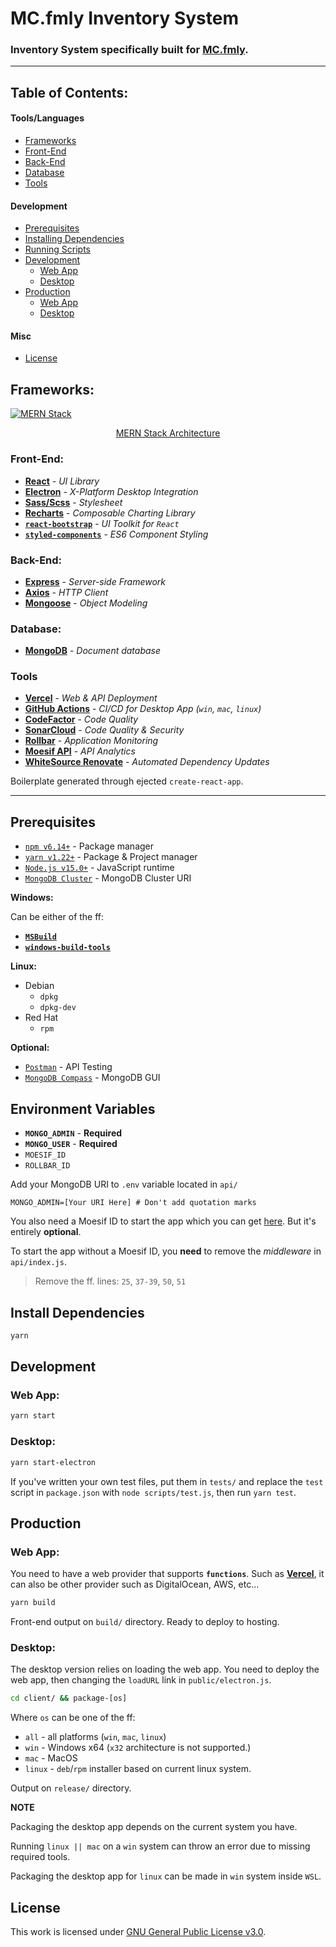 # MC.fmly Inventory System

### Inventory System specifically built for [MC.fmly](https://www.facebook.com/MC.fmly/).

---

## Table of Contents:

#### Tools/Languages
- [Frameworks](#frameworks)
- [Front-End](#front-end)
- [Back-End](#back-end)
- [Database](#database)
- [Tools](#tools)

#### Development
- [Prerequisites](#prerequisites)
- [Installing Dependencies](#install-dependencies)
- [Running Scripts](#running-scripts)
- [Development](#development)
    - [Web App](#web-app)
    - [Desktop](#desktop)
- [Production](#production)
    - [Web App](#web-app-1)
    - [Desktop](#desktop-1)
    
#### Misc

- [License](#license)

## Frameworks:

[![MERN Stack](https://webassets.mongodb.com/_com_assets/cms/mern-stack-b9q1kbudz0.png)](https://www.mongodb.com/mern-stack)
<p align="center"><a href="https://www.mongodb.com/mern-stack">MERN Stack Architecture</a></p>

### Front-End:

- [**React**](https://reactjs.org/) - _UI Library_
- [**Electron**](https://electronjs.org) - _X-Platform Desktop Integration_
- [**Sass/Scss**](https://sass-lang.com) - _Stylesheet_
- [**Recharts**](http://recharts.org/en-US) - _Composable Charting Library_
- [**`react-bootstrap`**](https://react-bootstrap.github.io/) - _UI Toolkit for `React`_
- [**`styled-components`**](https://styled-components.com/) - _ES6 Component Styling_

### Back-End:

- [**Express**](https://expressjs.com) - _Server-side Framework_
- [**Axios**](https://github.com/axios/axios) - _HTTP Client_
- [**Mongoose**](https:/mongoosejs.com) - _Object Modeling_

### Database:

- [**MongoDB**](https://mongodb.com) - _Document database_

### Tools

- [**Vercel**](https://vercel.com) - _Web & API Deployment_
- [**GitHub Actions**](https://vercel.com) - _CI/CD for Desktop App (`win`, `mac`, `linux`)_
- [**CodeFactor**](https://codefactor.io) - _Code Quality_
- [**SonarCloud**](https://sonarcloud.io/) - _Code Quality & Security_
- [**Rollbar**](https://rollbar.com) - _Application Monitoring_
- [**Moesif API**](https://www.moesif.com/) - _API Analytics_
- [**WhiteSource Renovate**](https://renovate.whitesourcesoftware.com/) - _Automated Dependency Updates_

Boilerplate generated through ejected `create-react-app`.

---

## Prerequisites

- [`npm v6.14+`](https://nodejs.org/en/) - Package manager
- [`yarn v1.22+`](https://yarnpkg.com/getting-started/install) - Package & Project manager
- [`Node.js v15.0+`](https://nodejs.org/en/) - JavaScript runtime
- [`MongoDB Cluster`](https://mongodb.com/) - MongoDB Cluster URI

**Windows:**

Can be either of the ff:

- [**`MSBuild`**](https://docs.microsoft.com/en-us/visualstudio/msbuild/msbuild)
- [**`windows-build-tools`**](https://www.npmjs.com/package/windows-build-tools)

**Linux:**

- Debian
   - `dpkg`
   - `dpkg-dev`
- Red Hat
   - `rpm`

**Optional:**

- [`Postman`](https://www.postman.com/) - API Testing
- [`MongoDB Compass`](https://www.mongodb.com/try/download/compass) - MongoDB GUI

## Environment Variables

 - **`MONGO_ADMIN`** - **Required**
 - **`MONGO_USER`** - **Required**
 - `MOESIF_ID`
 - `ROLLBAR_ID`

Add your MongoDB URI to `.env` variable located in `api/`

```
MONGO_ADMIN=[Your URI Here] # Don't add quotation marks
```

You also need a Moesif ID to start the app which you can get [here](https://www.moesif.com/wrap?onboard=true). But it's entirely **optional**.

To start the app without a Moesif ID, you **need** to remove the _middleware_ in `api/index.js`.

> Remove the ff. lines: `25`, `37-39`, `50`, `51`

## Install Dependencies

```sh
yarn
```

## Development

### Web App:

```sh
yarn start
```

### Desktop:

```sh
yarn start-electron
```

If you've written your own test files, put them in `tests/` and replace the `test` script in `package.json` with `node scripts/test.js`, then run `yarn test`.

## Production

### Web App:

You need to have a web provider that supports **`functions`**.
Such as [**Vercel**](https://vercel.com), it can also be other provider such as
DigitalOcean, AWS, etc...

```sh
yarn build
```

Front-end output on `build/` directory. Ready to deploy to hosting.

### Desktop:

The desktop version relies on loading the web app. You need to deploy the web app,
then changing the `loadURL` link in `public/electron.js`.

```bash
cd client/ && package-[os]
```

Where `os` can be one of the ff:

- `all` - all platforms (`win`, `mac`, `linux`)
- `win` - Windows x64 (`x32` architecture is not supported.)
- `mac` - MacOS
- `linux` - `deb`/`rpm` installer based on current linux system.

Output on `release/` directory.

**NOTE**

Packaging the desktop app depends on the current system you have.

Running `linux || mac` on a `win` system can throw an error due to missing required tools.

Packaging the desktop app for `linux` can be made in `win` system inside `WSL`.

## License

This work is licensed under [GNU General Public License v3.0](https://opensource.org/licenses/GPL-3.0).
